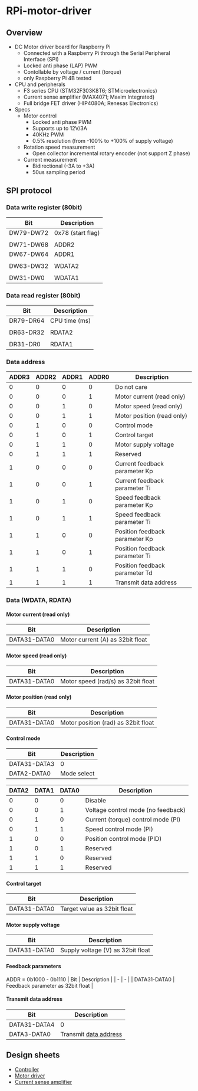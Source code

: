 # RPi-motor-driver

## Overview

+ DC Motor driver board for Raspberry Pi
  + Connected with a Raspberry Pi through the Serial Peripheral Interface (SPI)
  + Locked anti phase (LAP) PWM
  + Contollable by voltage / current (torque)
  + only Raspberry Pi 4B tested
+ CPU and peripherals
  + F3 series CPU (STM32F303K8T6; STMicroelectronics)
  + Current sense amplifier (MAX4071; Maxim Integrated)
  + Full bridge FET driver (HIP4080A; Renesas Electronics)
+ Specs
  + Motor control
    + Locked anti phase PWM
    + Supports up to 12V/3A
    + 40KHz PWM
    + 0.5% resolution (from -100% to +100% of supply voltage)
  + Rotation speed measurement
    + Open collector incremental rotary encoder (not support Z phase)
  + Current measurement
    + Bidirectional (-3A to +3A)
    + 50us sampling period

## SPI protocol

### Data write register (80bit)

| Bit | Description |
| - | - |
| DW79-DW72 | 0x78 (start flag) |
|||
| DW71-DW68 | ADDR2 |
| DW67-DW64 | ADDR1 |
|||
| DW63-DW32 | WDATA2 |
|||
| DW31-DW0 | WDATA1 |

### Data read register (80bit)

| Bit | Description |
| - | - |
| DR79-DR64 | CPU time (ms) |
|||
| DR63-DR32 | RDATA2 |
|||
| DR31-DR0 | RDATA1 |

### Data address

| ADDR3 | ADDR2 | ADDR1 | ADDR0 | Description |
| - | - | - | - | - |
| 0 | 0 | 0 | 0 | Do not care |
| 0 | 0 | 0 | 1 | Motor current (read only) |
| 0 | 0 | 1 | 0 | Motor speed (read only) |
| 0 | 0 | 1 | 1 | Motor position (read only) |
| 0 | 1 | 0 | 0 | Control mode |
| 0 | 1 | 0 | 1 | Control target |
| 0 | 1 | 1 | 0 | Motor supply voltage |
| 0 | 1 | 1 | 1 | Reserved |
| 1 | 0 | 0 | 0 | Current feedback parameter Kp |
| 1 | 0 | 0 | 1 | Current feedback parameter Ti |
| 1 | 0 | 1 | 0 | Speed feedback parameter Kp |
| 1 | 0 | 1 | 1 | Speed feedback parameter Ti |
| 1 | 1 | 0 | 0 | Position feedback parameter Kp |
| 1 | 1 | 0 | 1 | Position feedback parameter Ti |
| 1 | 1 | 1 | 0 | Position feedback parameter Td |
| 1 | 1 | 1 | 1 | Transmit data address |

### Data (WDATA, RDATA)

#### Motor current (read only)

| Bit | Description |
| - | - |
| DATA31-DATA0 | Motor current (A) as 32bit float |

#### Motor speed (read only)

| Bit | Description |
| - | - |
| DATA31-DATA0 | Motor speed (rad/s) as 32bit float |

#### Motor position (read only)

| Bit | Description |
| - | - |
| DATA31-DATA0 | Motor position (rad) as 32bit float |

#### Control mode

| Bit | Description |
| - | - |
| DATA31-DATA3 | 0 |
| DATA2-DATA0 | Mode select |

| DATA2 | DATA1 | DATA0 | Description |
| - | - | - | - |
| 0 | 0 | 0 | Disable |
| 0 | 0 | 1 | Voltage control mode (no feedback) |
| 0 | 1 | 0 | Current (torque) control mode (PI) |
| 0 | 1 | 1 | Speed control mode (PI) |
| 1 | 0 | 0 | Position control mode (PID) |
| 1 | 0 | 1 | Reserved |
| 1 | 1 | 0 | Reserved |
| 1 | 1 | 1 | Reserved |

#### Control target

| Bit | Description |
| - | - |
| DATA31-DATA0 | Target value as 32bit float |

#### Motor supply voltage

| Bit | Description |
| - | - |
| DATA31-DATA0 | Supply voltage (V) as 32bit float |

#### Feedback parameters

ADDR = 0b1000 - 0b1110
| Bit | Description |
| - | - |
| DATA31-DATA0 | Feedback parameter as 32bit float |

#### Transmit data address

| Bit | Description |
| - | - |
| DATA31-DATA4 | 0 |
| DATA3-DATA0 | Transmit [data address](#data-address) |

## Design sheets

+ [Controller](docs/Controller.md)
+ [Motor driver](docs/MotorDriver.md)
+ [Current sense amplifier](docs/CurrentSenseAmp.md)
